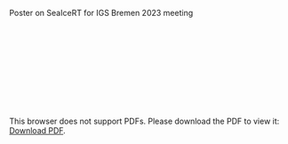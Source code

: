 Poster on SeaIceRT for IGS Bremen 2023 meeting

<object data="poster.pdf" type="application/pdf" width="700px" height="700px">
    <embed src="poster.pdf">
        <p>This browser does not support PDFs. Please download the PDF to view it: <a href="poster.pdf">Download PDF</a>.</p>
    </embed>
</object>
